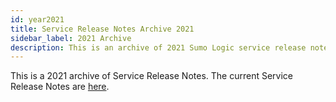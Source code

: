 ```yaml
---
id: year2021
title: Service Release Notes Archive 2021
sidebar_label: 2021 Archive
description: This is an archive of 2021 Sumo Logic service release notes.
---
```


This is a 2021 archive of Service Release Notes. The current Service Release Notes are [here](/docs/releasenotes/service).
